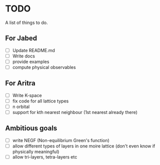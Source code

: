 # TODO

A list of things to do.

## For Jabed

- [ ] Update README.md
- [ ] Write docs
- [ ] provide examples
- [ ] compute physical observables

## For Aritra

- [ ] Write K-space
- [ ] fix code for all lattice types
- [ ] n orbital
- [ ] support for kth nearest neighbour (1st nearest already there)

## Ambitious goals

- [ ] write NEGF (Non-equilibrium Green's function)
- [ ] allow different types of layers in one moire lattice (don't even know if physically meaningful)
- [ ] allow tri-layers, tetra-layers etc
